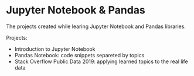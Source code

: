 # Jupyter Notebook & Pandas
 The projects created while learing Jupyter Notebook and Pandas libraries.
 
 Projects: 
 - Introduction to Jupyter Notebook
 - Pandas Notebook: code snippets separeted by topics
 - Stack Overflow Public Data 2019: applying learned topics to the real life data
